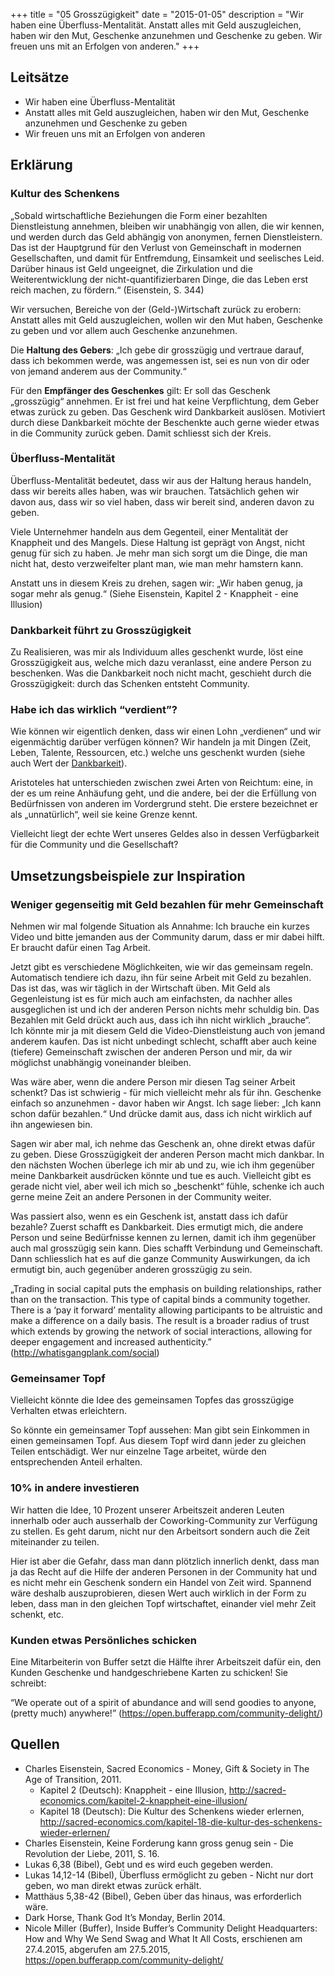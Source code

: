 +++
title = "05 Grosszügigkeit"
date = "2015-01-05"
description = "Wir haben eine Überfluss-Mentalität. Anstatt alles mit Geld auszugleichen, haben wir den Mut, Geschenke anzunehmen und Geschenke zu geben. Wir freuen uns mit an Erfolgen von anderen."
+++

## Leitsätze

* Wir haben eine Überfluss-Mentalität
* Anstatt alles mit Geld auszugleichen, haben wir den Mut, Geschenke anzunehmen und Geschenke zu geben
* Wir freuen uns mit an Erfolgen von anderen


## Erklärung

### Kultur des Schenkens

„Sobald wirtschaftliche Beziehungen die Form einer bezahlten Dienstleistung annehmen, bleiben wir unabhängig von allen, die wir kennen, und werden durch das Geld abhängig von anonymen, fernen Dienstleistern. Das ist der Hauptgrund für den Verlust von Gemeinschaft in modernen Gesellschaften, und damit für Entfremdung, Einsamkeit und seelisches Leid. Darüber hinaus ist Geld ungeeignet, die Zirkulation und die Weiterentwicklung der nicht-quantifizierbaren Dinge, die das Leben erst reich machen, zu fördern.“ (Eisenstein, S. 344)

Wir versuchen, Bereiche von der (Geld-)Wirtschaft zurück zu erobern: Anstatt alles mit Geld auszugleichen, wollen wir den Mut haben, Geschenke zu geben und vor allem auch Geschenke anzunehmen.

Die **Haltung des Gebers**: „Ich gebe dir grosszügig und vertraue darauf, dass ich bekommen werde, was angemessen ist, sei es nun von dir oder von jemand anderem aus der Community.“

Für den **Empfänger des Geschenkes** gilt: Er soll das Geschenk „grosszügig“ annehmen. Er ist frei und hat keine Verpflichtung, dem Geber etwas zurück zu geben. Das Geschenk wird Dankbarkeit auslösen. Motiviert durch diese Dankbarkeit möchte der Beschenkte auch gerne wieder etwas in die Community zurück geben. Damit schliesst sich der Kreis.


### Überfluss-Mentalität

Überfluss-Mentalität bedeutet, dass wir aus der Haltung heraus handeln, dass wir bereits alles haben, was wir brauchen. Tatsächlich gehen wir davon aus, dass wir so viel haben, dass wir bereit sind, anderen davon zu geben.

Viele Unternehmer handeln aus dem Gegenteil, einer Mentalität der Knappheit und des Mangels. Diese Haltung ist geprägt von Angst, nicht genug für sich zu haben. Je mehr man sich sorgt um die Dinge, die man nicht hat, desto verzweifelter plant man, wie man mehr hamstern kann.

Anstatt uns in diesem Kreis zu drehen, sagen wir: „Wir haben genug, ja sogar mehr als genug.“ (Siehe Eisenstein, Kapitel 2 - Knappheit - eine Illusion) 


### Dankbarkeit führt zu Grosszügigkeit

Zu Realisieren, was mir als Individuum alles geschenkt wurde, löst eine Grosszügigkeit aus, welche mich dazu veranlasst, eine andere Person zu beschenken. Was die Dankbarkeit noch nicht macht, geschieht durch die Grosszügigkeit: durch das Schenken entsteht Community. 


### Habe ich das wirklich “verdient”?

Wie können wir eigentlich denken, dass wir einen Lohn „verdienen“ und wir eigenmächtig darüber verfügen können? Wir handeln ja mit Dingen (Zeit, Leben, Talente, Ressourcen, etc.) welche uns geschenkt wurden (siehe auch Wert der [Dankbarkeit](/grundsaetze/dankbarkeit/)).

Aristoteles hat unterschieden zwischen zwei Arten von Reichtum: eine, in der es um reine Anhäufung geht, und die andere, bei der die Erfüllung von Bedürfnissen von anderen im Vordergrund steht. Die erstere bezeichnet er als „unnatürlich“, weil sie keine Grenze kennt.

Vielleicht liegt der echte Wert unseres Geldes also in dessen Verfügbarkeit für die Community und die Gesellschaft?


## Umsetzungsbeispiele zur Inspiration

### Weniger gegenseitig mit Geld bezahlen für mehr Gemeinschaft

Nehmen wir mal folgende Situation als Annahme: Ich brauche ein kurzes Video und bitte jemanden aus der Community darum, dass er mir dabei hilft. Er braucht dafür einen Tag Arbeit.

Jetzt gibt es verschiedene Möglichkeiten, wie wir das gemeinsam regeln. Automatisch tendiere ich dazu, ihn für seine Arbeit mit Geld zu bezahlen. Das ist das, was wir täglich in der Wirtschaft üben. Mit Geld als Gegenleistung ist es für mich auch am einfachsten, da nachher alles ausgeglichen ist und ich der anderen Person nichts mehr schuldig bin. Das Bezahlen mit Geld drückt auch aus, dass ich ihn nicht wirklich „brauche“. Ich könnte mir ja mit diesem Geld die Video-Dienstleistung auch von jemand anderem kaufen. Das ist nicht unbedingt schlecht, schafft aber auch keine (tiefere) Gemeinschaft zwischen der anderen Person und mir, da wir möglichst unabhängig voneinander bleiben.

Was wäre aber, wenn die andere Person mir diesen Tag seiner Arbeit schenkt? Das ist schwierig - für mich vielleicht mehr als für ihn. Geschenke einfach so anzunehmen - davor haben wir Angst. Ich sage lieber: „Ich kann schon dafür bezahlen.“ Und drücke damit aus, dass ich nicht wirklich auf ihn angewiesen bin.

Sagen wir aber mal, ich nehme das Geschenk an, ohne direkt etwas dafür zu geben. Diese Grosszügigkeit der anderen Person macht mich dankbar. In den nächsten Wochen überlege ich mir ab und zu, wie ich ihm gegenüber meine Dankbarkeit ausdrücken könnte und tue es auch. Vielleicht gibt es gerade nicht viel, aber weil ich mich so „beschenkt“ fühle, schenke ich auch gerne meine Zeit an andere Personen in der Community weiter.

Was passiert also, wenn es ein Geschenk ist, anstatt dass ich dafür bezahle? Zuerst schafft es Dankbarkeit. Dies ermutigt mich, die andere Person und seine Bedürfnisse kennen zu lernen, damit ich ihm gegenüber auch mal grosszügig sein kann. Dies schafft Verbindung und Gemeinschaft. Dann schliesslich hat es auf die ganze Community Auswirkungen, da ich ermutigt bin, auch gegenüber anderen grosszügig zu sein.

„Trading in social capital puts the emphasis on building relationships, rather than on the transaction. This type of capital binds a community together. There is a ‘pay it forward’ mentality allowing participants to be altruistic and make a difference on a daily basis. The result is a broader radius of trust which extends by growing the network of social interactions, allowing for deeper engagement and increased authenticity.” (http://whatisgangplank.com/social)


### Gemeinsamer Topf

Vielleicht könnte die Idee des gemeinsamen Topfes das grosszügige Verhalten etwas erleichtern.

So könnte ein gemeinsamer Topf aussehen: Man gibt sein Einkommen in einen gemeinsamen Topf. Aus diesem Topf wird dann jeder zu gleichen Teilen entschädigt. Wer nur einzelne Tage arbeitet, würde den entsprechenden Anteil erhalten.


### 10% in andere investieren

Wir hatten die Idee, 10 Prozent unserer Arbeitszeit anderen Leuten innerhalb oder auch ausserhalb der Coworking-Community zur Verfügung zu stellen. Es geht darum, nicht nur den Arbeitsort sondern auch die Zeit miteinander zu teilen.

Hier ist aber die Gefahr, dass man dann plötzlich innerlich denkt, dass man ja das Recht auf die Hilfe der anderen Personen in der Community hat und es nicht mehr ein Geschenk sondern ein Handel von Zeit wird. Spannend wäre deshalb auszuprobieren, diesen Wert auch wirklich in der Form zu leben, dass man in den gleichen Topf wirtschaftet, einander viel mehr Zeit schenkt, etc.


### Kunden etwas Persönliches schicken

Eine Mitarbeiterin von Buffer setzt die Hälfte ihrer Arbeitszeit dafür ein, den Kunden Geschenke und handgeschriebene Karten zu schicken! Sie schreibt:

“We operate out of a spirit of abundance and will send goodies to anyone, (pretty much) anywhere!” (https://open.bufferapp.com/community-delight/) 


## Quellen

* Charles Eisenstein, Sacred Economics - Money, Gift & Society in The Age of Transition, 2011.
  * Kapitel 2 (Deutsch): Knappheit - eine Illusion, http://sacred-economics.com/kapitel-2-knappheit-eine-illusion/
  * Kapitel 18 (Deutsch): Die Kultur des Schenkens wieder erlernen, http://sacred-economics.com/kapitel-18-die-kultur-des-schenkens-wieder-erlernen/
* Charles Eisenstein, Keine Forderung kann gross genug sein - Die Revolution der Liebe, 2011, S. 16.
* Lukas 6,38 (Bibel), Gebt und es wird euch gegeben werden.
* Lukas 14,12-14 (Bibel), Überfluss ermöglicht zu geben - Nicht nur dort geben, wo man direkt etwas zurück erhält.
* Matthäus 5,38-42 (Bibel), Geben über das hinaus, was erforderlich wäre.
* Dark Horse, Thank God It’s Monday, Berlin 2014.
* Nicole Miller (Buffer), Inside Buffer’s Community Delight Headquarters: How and Why We Send Swag and What It All Costs, erschienen am 27.4.2015, abgerufen am 27.5.2015, https://open.bufferapp.com/community-delight/


